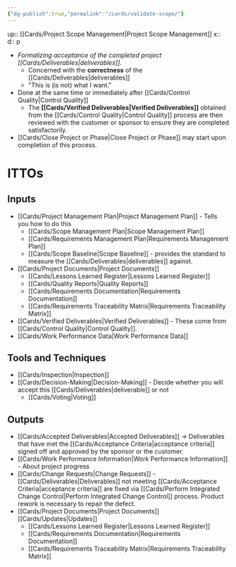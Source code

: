 ```yaml
---
{"dg-publish":true,"permalink":"/cards/validate-scope/"}
---
```


up:: [[Cards/Project Scope Management\|Project Scope Management]] 
x:: 
d:: p

- ﻿﻿*Formalizing acceptance of the completed project [[Cards/Deliverables\|deliverables]].*
	- Concerned with the **correctness** of the [[Cards/Deliverables\|deliverables]]
	- "This is (is not) what I want."
﻿﻿
- ﻿﻿Done at the same time or immediately after [[Cards/Control Quality\|Control Quality]] 
	- The **[[Cards/Verified Deliverables\|Verified Deliverables]]** obtained from the [[Cards/Control Quality\|Control Quality]] process are then reviewed with the customer or sponsor to ensure they are completed satisfactorily.
- [[Cards/Close Project or Phase\|Close Project or Phase]] may start upon completion of this process.  

# ITTOs

## Inputs
- [[Cards/Project Management Plan\|Project Management Plan]] - Tells you how to do this
	- [[Cards/Scope Management Plan\|Scope Management Plan]]
	- [[Cards/Requirements Management Plan\|Requirements Management Plan]]
	- [[Cards/Scope Baseline\|Scope Baseline]] - provides the standard to measure the [[Cards/Deliverables\|deliverables]] against.
- [[Cards/Project Documents\|Project Documents]]
	- [[Cards/Lessons Learned Register\|Lessons Learned Register]]
	- [[Cards/Quality Reports\|Quality Reports]]
	- [[Cards/Requirements Documentation\|Requirements Documentation]]
	- [[Cards/Requirements Traceability Matrix\|Requirements Traceability Matrix]]
- [[Cards/Verified Deliverables\|Verified Deliverables]] - These come from [[Cards/Control Quality\|Control Quality]]. 
- [[Cards/Work Performance Data\|Work Performance Data]]

## Tools and Techniques
- [[Cards/Inspection\|Inspection]]
- [[Cards/Decision-Making\|Decision-Making]] - Decide whether you will accept this [[Cards/Deliverables\|deliverable]] or not 
	- [[Cards/Voting\|Voting]]

## Outputs
- [[Cards/Accepted Deliverables\|Accepted Deliverables]] -> Deliverables that have met the [[Cards/Acceptance Criteria\|acceptance criteria]] signed off and approved by the sponsor or the customer.
- [[Cards/Work Performance Information\|Work Performance Information]] - About project progress
- [[Cards/Change Requests\|Change Requests]] - [[Cards/Deliverables\|Deliverables]] not meeting [[Cards/Acceptance Criteria\|acceptance criteria]] are fixed via [[Cards/Perform Integrated Change Control\|Perform Integrated Change Control]] process. Product rework is necessary to repair the defect.
- [[Cards/Project Documents\|Project Documents]] [[Cards/Updates\|Updates]]
	- [[Cards/Lessons Learned Register\|Lessons Learned Register]]
	- [[Cards/Requirements Documentation\|Requirements Documentation]]
	- [[Cards/Requirements Traceability Matrix\|Requirements Traceability Matrix]]
